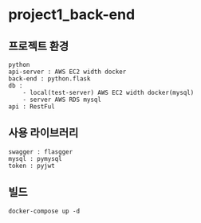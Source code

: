 # project1_back-end


## 프로젝트 환경
```
python
api-server : AWS EC2 width docker
back-end : python.flask
db : 
    - local(test-server) AWS EC2 width docker(mysql)
    - server AWS RDS mysql
api : RestFul
```

## 사용 라이브러리
```
swagger : flasgger
mysql : pymysql
token : pyjwt
```

## 빌드
```
docker-compose up -d
```